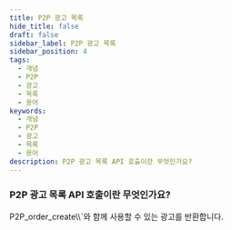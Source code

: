 ```yaml
---
title: P2P 광고 목록
hide_title: false
draft: false
sidebar_label: P2P 광고 목록
sidebar_position: 4
tags:
  - 개념
  - P2P
  - 광고
  - 목록
  - 용어
keywords:
  - 개념
  - P2P
  - 광고
  - 목록
  - 용어
description: P2P 광고 목록 API 호출이란 무엇인가요?
---
```


### P2P 광고 목록 API 호출이란 무엇인가요?

P2P_order_create\\\\`와 함께 사용할 수 있는 광고를 반환합니다.

